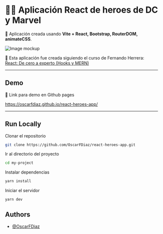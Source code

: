 # 🦸‍♀️ Aplicación React de heroes de DC y Marvel

📝 Aplicación creada usando <b>Vite + React, Bootstrap, RouterDOM, animateCSS</b>.

![Image mockup](https://github.com/OscarFDiaz/react-heroes-app/assets/9502714/9fcff69d-3469-4001-bd48-9511bbd1eb17)

📝 Esta aplicación fue creada siguiendo el curso de Fernando Herrera: [React: De cero a experto (Hooks y MERN)](https://www.udemy.com/course/react-cero-experto/)

---

## Demo

🔗 Link para demo en Github pages

https://oscarfdiaz.github.io/react-heroes-app/

---

## Run Locally

Clonar el repositorio

```bash
git clone https://github.com/OscarFDiaz/react-heroes-app.git
```

Ir al directorio del proyecto

```bash
cd my-project
```

Instalar dependencias

```bash
yarn install
```

Iniciar el servidor

```bash
yarn dev
```

## Authors

- [@OscarFDiaz](https://github.com/OscarFDiaz)
